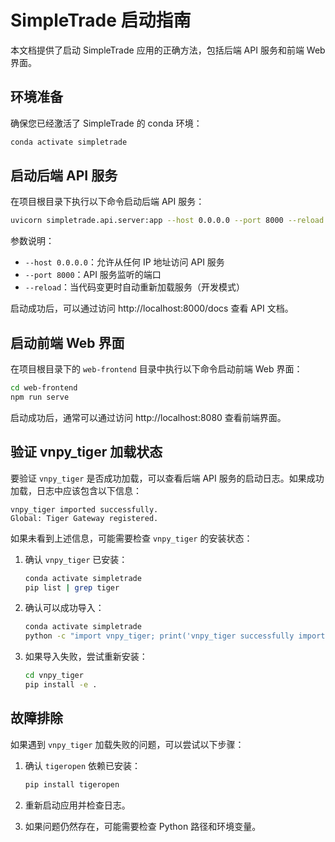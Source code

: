 # SimpleTrade 启动指南

本文档提供了启动 SimpleTrade 应用的正确方法，包括后端 API 服务和前端 Web 界面。

## 环境准备

确保您已经激活了 SimpleTrade 的 conda 环境：

```bash
conda activate simpletrade
```

## 启动后端 API 服务

在项目根目录下执行以下命令启动后端 API 服务：

```bash
uvicorn simpletrade.api.server:app --host 0.0.0.0 --port 8000 --reload
```

参数说明：
- `--host 0.0.0.0`：允许从任何 IP 地址访问 API 服务
- `--port 8000`：API 服务监听的端口
- `--reload`：当代码变更时自动重新加载服务（开发模式）

启动成功后，可以通过访问 http://localhost:8000/docs 查看 API 文档。

## 启动前端 Web 界面

在项目根目录下的 `web-frontend` 目录中执行以下命令启动前端 Web 界面：

```bash
cd web-frontend
npm run serve
```

启动成功后，通常可以通过访问 http://localhost:8080 查看前端界面。

## 验证 vnpy_tiger 加载状态

要验证 `vnpy_tiger` 是否成功加载，可以查看后端 API 服务的启动日志。如果成功加载，日志中应该包含以下信息：

```
vnpy_tiger imported successfully.
Global: Tiger Gateway registered.
```

如果未看到上述信息，可能需要检查 `vnpy_tiger` 的安装状态：

1. 确认 `vnpy_tiger` 已安装：
   ```bash
   conda activate simpletrade
   pip list | grep tiger
   ```

2. 确认可以成功导入：
   ```bash
   conda activate simpletrade
   python -c "import vnpy_tiger; print('vnpy_tiger successfully imported')"
   ```

3. 如果导入失败，尝试重新安装：
   ```bash
   cd vnpy_tiger
   pip install -e .
   ```

## 故障排除

如果遇到 `vnpy_tiger` 加载失败的问题，可以尝试以下步骤：

1. 确认 `tigeropen` 依赖已安装：
   ```bash
   pip install tigeropen
   ```

2. 重新启动应用并检查日志。

3. 如果问题仍然存在，可能需要检查 Python 路径和环境变量。
